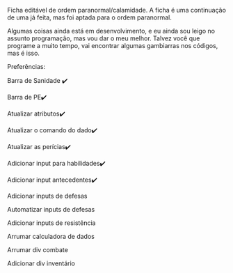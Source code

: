 Ficha editável de ordem paranormal/calamidade.
A ficha é uma continuação de uma já feita, mas foi aptada para o ordem paranormal.

Algumas coisas ainda está em desenvolvimento, e eu ainda sou leigo no assunto programação, mas vou dar o meu melhor.
Talvez você que programe a muito tempo, vai encontrar algumas gambiarras nos códigos, mas é isso.


Preferências:

Barra de Sanidade ✔️

Barra de PE✔️

Atualizar atributos✔️

Atualizar o comando do dado✔️

Atualizar as perícias✔️

Adicionar input para habilidades✔️

Adicionar input antecedentes✔️

Adicionar inputs de defesas

Automatizar inputs de defesas

Adicionar inputs de resistência

Arrumar calculadora de dados

Arrumar div combate

Adicionar div inventário


